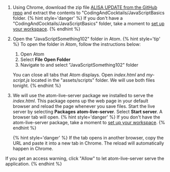 1. Using Chrome, download the zip file [ALISA UPDATE from the GitHub repo](https://github.com/KansasCityWomeninTechnology/javascript-101/archive/master.zip) and extract the contents to "CodingAndCocktails/JavaScriptBasics folder.
   {% hint style='danger' %}
If you don't have a "CodingAndCocktails/JavaScriptBasics" folder, take a moment to [set up your workspace](/setup).
   {% endhint %}   

1. Open the "JavaScriptSomething102" folder in Atom.
   {% hint style='tip' %}
To open the folder in Atom, follow the instructions below:
   1. Open Atom 
   2. Select **File** <i class="fa fa-long-arrow-right"></i> **Open Folder**
   3. Navigate to and select "JavaScriptSomething102" folder

   You can close all tabs that Atom displays. Open _index.html_ and _my-script.js_ located in the "assets/scripts" folder. We will use both files tonight.
  {% endhint %}   

1. We will use the atom-live-server package we installed to serve the _index.html_. This package opens up the web page in your default browser and reload the page whenever you save files. Start the live server by selecting **Packages** <i class="fa fa-long-arrow-right"></i> **atom-live-server**. Select **Start server**. A browser tab will open.
   {% hint style='danger' %}
If you don't have the atom-live-server package, take a moment to [set up your workspace](/setup).
   {% endhint %}   

   {% hint style='danger' %}
If the tab opens in another browser, copy the URL and paste it into a new tab in Chrome. The reload will automatically happen in Chrome.

If you get an access warning, click "Allow" to let atom-live-server serve the application.
   {% endhint %}   
